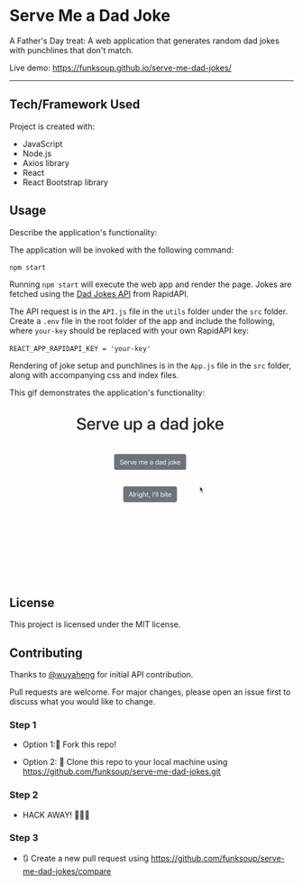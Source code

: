
# Serve Me a Dad Joke

A Father's Day treat: A web application that generates random dad jokes with punchlines that don't match. 

Live demo: https://funksoup.github.io/serve-me-dad-jokes/

------

## Tech/Framework Used

Project is created with:

* JavaScript
* Node.js
* Axios library
* React 
* React Bootstrap library


## Usage

Describe the application's functionality:

The application will be invoked with the following command:
```
npm start
```

Running `npm start` will execute the web app and render the page. Jokes are fetched using the <a href="https://rapidapi.com/KegenGuyll/api/dad-jokes/">Dad Jokes API</a> from RapidAPI. 

The API request is in the `API.js` file in the `utils` folder under the `src` folder. Create a `.env` file in the root folder of the app and include the following, where `your-key` should be replaced with your own RapidAPI key:

`REACT_APP_RAPIDAPI_KEY = 'your-key'`

Rendering of joke setup and punchlines is in the `App.js` file in the `src` folder, along with accompanying css and index files.


This gif demonstrates the application's functionality:

<img src = "/public/images/dadjokes-demo.gif" width="600">


## License

This project is licensed under the MIT license.


## Contributing

Thanks to <a href="https://github.com/PhoebeYahengWu">@wuyaheng</a> for initial API contribution.

Pull requests are welcome. For major changes, please open an issue first to discuss what you would like to change.


### Step 1

* Option 1:🍴 Fork this repo!

* Option 2: 👯 Clone this repo to your local machine using https://github.com/funksoup/serve-me-dad-jokes.git

### Step 2

* HACK AWAY! 🔨🔨🔨

### Step 3

* 🔃 Create a new pull request using https://github.com/funksoup/serve-me-dad-jokes/compare


